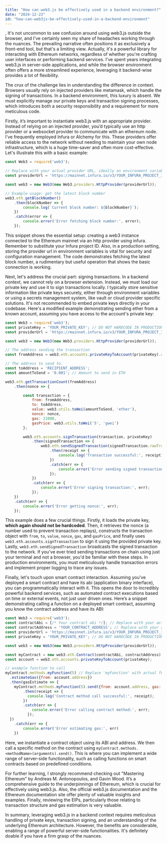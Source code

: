 ```yaml
---
title: "How can web3.js be effectively used in a backend environment?"
date: "2024-12-23"
id: "how-can-web3js-be-effectively-used-in-a-backend-environment"
---
```


,  It's not uncommon to see confusion around using web3.js outside the browser, and I've certainly seen my share of headaches working through the nuances. The prevailing narrative often positions it as exclusively a front-end tool, but that's a limiting view. Actually, it's a powerful library for interacting with Ethereum networks, regardless of whether you're crafting user interfaces or performing backend services. I've spent years integrating web3.js in server-side applications, and while the browser environment often offers a more streamlined experience, leveraging it backend-wise provides a lot of flexibility.

The crux of the challenge lies in understanding the difference in context. Browsers usually rely on injected providers like metamask, which handle the signing of transactions. In a backend environment, this luxury is absent. We must explicitly manage our private keys and transaction signing processes, which introduces both a security responsibility and a requirement for more meticulous code.

Firstly, it’s important to instantiate web3.js with an appropriate provider. Instead of relying on an injected provider, you’d typically use an http provider or a websocket provider to communicate with an ethereum node. I've frequently employed Infura or Alchemy for this. These providers offer reliable access to the network without needing to maintain your own node infrastructure, which is a huge time-saver and often more cost-effective. Let's illustrate this with a basic example:

```javascript
const Web3 = require('web3');

// Replace with your actual provider URL, ideally an environment variable
const providerUrl = 'https://mainnet.infura.io/v3/YOUR_INFURA_PROJECT_ID';

const web3 = new Web3(new Web3.providers.HttpProvider(providerUrl));

// Example usage: get the latest block number
web3.eth.getBlockNumber()
    .then(blockNumber => {
        console.log(`Current block number: ${blockNumber}`);
    })
    .catch(error => {
        console.error('Error fetching block number:', error);
    });
```

This snippet shows the essential setup: creating a web3 instance connected to the Ethereum mainnet via an http provider using infura. Remember to substitute your Infura project ID. Also, in a production setting, storing the provider url in environment variables is vital for security and configuration management. The code demonstrates fetching the latest block number, a rudimentary but useful operation that shows the basic connection is working.

Next, let's address the crucial part: signing transactions. In a backend context, we cannot rely on a browser extension. Instead, we must load our private key and use it to sign transactions locally. I typically store sensitive information like private keys securely, either through environment variables or using a secrets management system, like vault or cloud provider specific solutions. It's not recommended to embed private keys directly in your codebase. Here's a modified example demonstrating sending ether from a known account, assuming you have access to the account's private key:

```javascript
const Web3 = require('web3');
const privateKey = 'YOUR_PRIVATE_KEY'; // DO NOT HARDCODE IN PRODUCTION
const providerUrl = 'https://mainnet.infura.io/v3/YOUR_INFURA_PROJECT_ID';

const web3 = new Web3(new Web3.providers.HttpProvider(providerUrl));

// The address sending the transaction
const fromAddress = web3.eth.accounts.privateKeyToAccount(privateKey).address;

// The address to send to.
const toAddress = 'RECIPIENT_ADDRESS';
const amountToSend = '0.001'; // Amount to send in ETH

web3.eth.getTransactionCount(fromAddress)
    .then(nonce => {

        const transaction = {
            from: fromAddress,
            to: toAddress,
            value: web3.utils.toWei(amountToSend, 'ether'),
            nonce: nonce,
            gas: 21000,
            gasPrice: web3.utils.toWei('5', 'gwei')
        };

        web3.eth.accounts.signTransaction(transaction, privateKey)
            .then(signedTransaction => {
                web3.eth.sendSignedTransaction(signedTransaction.rawTransaction)
                    .then(receipt => {
                        console.log('Transaction successful:', receipt);
                    })
                    .catch(err => {
                        console.error('Error sending signed transaction:', err);
                    });
            })
            .catch(err => {
                console.error('Error signing transaction:', err);
            });
    })
    .catch(err => {
        console.error('Error getting nonce:', err);
    });
```

This example does a few crucial things. Firstly, it loads the private key, **which again should not be hardcoded**. Then, it retrieves the nonce (a number used to prevent transaction replays), constructs the transaction object with `from`, `to`, `value`, `nonce`, `gas`, and `gasPrice`, and finally uses `web3.eth.accounts.signTransaction` to sign it using the provided private key. Lastly, `web3.eth.sendSignedTransaction` broadcasts the signed transaction to the network. If you've ever tried sending transactions on chain using just your terminal and not a browser, you'd be familiar with these steps. In production environments, you must meticulously handle transaction errors and implement proper logging to trace any issues.

Finally, let's touch upon smart contract interaction. Assuming you've deployed a smart contract and have its abi (application binary interface), you can programmatically interact with it. This opens the door to incredibly powerful backend services, such as automated contract executions based on time or external events, not just user driven ones. Here’s a snippet demonstrating calling a function on a deployed smart contract, assuming you know the contract address and have its ABI:

```javascript
const Web3 = require('web3');
const contractAbi = [/* Your contract abi */]; // Replace with your actual abi
const contractAddress = 'YOUR_CONTRACT_ADDRESS'; // Replace with your actual contract address
const providerUrl = 'https://mainnet.infura.io/v3/YOUR_INFURA_PROJECT_ID';
const privateKey = 'YOUR_PRIVATE_KEY'; // DO NOT HARDCODE IN PRODUCTION

const web3 = new Web3(new Web3.providers.HttpProvider(providerUrl));

const myContract = new web3.eth.Contract(contractAbi, contractAddress);
const account = web3.eth.accounts.privateKeyToAccount(privateKey);

// example function to call
myContract.methods.myFunction(5) // Replace 'myFunction' with actual function, and '5' with its arguments
  .estimateGas({from: account.address})
  .then(gasEstimate => {
    myContract.methods.myFunction(5).send({from: account.address, gas: gasEstimate })
        .then(receipt => {
          console.log('Contract method call successful:', receipt);
        })
        .catch(err => {
            console.error('Error calling contract method:', err);
          });
  })
    .catch(err => {
        console.error('Error estimating gas:', err)
    })
```

Here, we instantiate a contract object using its ABI and address. We then call a specific method on the contract using `myContract.methods.<methodName>(arguments).send()`. This is where you can implement a wide range of server-side functionality, such as calling functions on smart contracts based on predefined conditions.

For further learning, I strongly recommend checking out "Mastering Ethereum" by Andreas M. Antonopoulos, and Gavin Wood. It’s a comprehensive guide to the underpinnings of Ethereum, which is crucial for effectively using web3.js. Also, the official web3.js documentation and the Ethereum documentation site offer plenty of valuable insights and examples. Finally, reviewing the EIPs, particularly those relating to transaction structure and gas estimation is very valuable.

In summary, leveraging web3.js in a backend context requires meticulous handling of private keys, transaction signing, and an understanding of the underlying Ethereum architecture. However, the benefits are considerable, enabling a range of powerful server-side functionalities. It's definitely doable if you have a firm grasp of the nuances.
